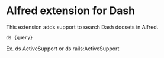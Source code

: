Alfred extension for Dash
=========================

This extension adds support to search Dash docsets in Alfred.

    ds {query}

Ex. ds ActiveSupport or ds rails:ActiveSupport


